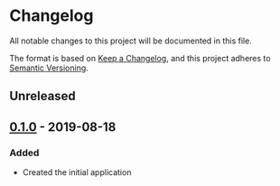 # Changelog

All notable changes to this project will be documented in this file.

The format is based on [Keep a Changelog](https://keepachangelog.com/en/1.0.0/),
and this project adheres to [Semantic Versioning](https://semver.org/spec/v2.0.0.html).

## Unreleased

## [0.1.0](https://github.com/polyhome/mock-http/tree/0.1.0) - 2019-08-18

### Added

- Created the initial application
